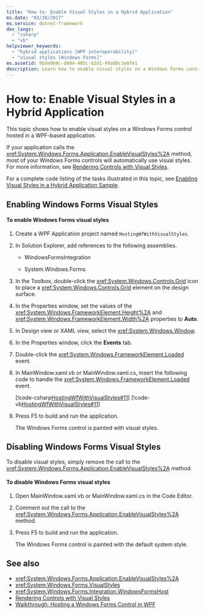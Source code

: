 ```yaml
---
title: "How to: Enable Visual Styles in a Hybrid Application"
ms.date: "03/30/2017"
ms.service: dotnet-framework
dev_langs: 
  - "csharp"
  - "vb"
helpviewer_keywords: 
  - "hybrid applications [WPF interoperability]"
  - "visual styles [Windows Forms]"
ms.assetid: 95de9b9c-d804-405c-b2d1-49a88c1e0fe1
description: Learn how to enable visual styles on a Windows Forms control hosted in a WPF-based application with the EnableVisualStyles method.
---
```

# How to: Enable Visual Styles in a Hybrid Application

This topic shows how to enable visual styles on a Windows Forms control hosted in a WPF-based application.

If your application calls the <xref:System.Windows.Forms.Application.EnableVisualStyles%2A> method, most of your Windows Forms controls will automatically use visual styles. For more information, see [Rendering Controls with Visual Styles](/dotnet/framework/winforms/controls/rendering-controls-with-visual-styles).

For a complete code listing of the tasks illustrated in this topic, see [Enabling Visual Styles in a Hybrid Application Sample](https://github.com/microsoft/WPF-Samples/tree/master/Migration%20and%20Interoperability/HostingWfWithVisualStyles).

## Enabling Windows Forms Visual Styles

#### To enable Windows Forms visual styles

1. Create a WPF Application project named `HostingWfWithVisualStyles`.

2. In Solution Explorer, add references to the following assemblies.

    - WindowsFormsIntegration

    - System.Windows.Forms

3. In the Toolbox, double-click the <xref:System.Windows.Controls.Grid> icon to place a <xref:System.Windows.Controls.Grid> element on the design surface.

4. In the Properties window, set the values of the <xref:System.Windows.FrameworkElement.Height%2A> and <xref:System.Windows.FrameworkElement.Width%2A> properties to **Auto**.

5. In Design view or XAML view, select the <xref:System.Windows.Window>.

6. In the Properties window, click the **Events** tab.

7. Double-click the <xref:System.Windows.FrameworkElement.Loaded> event.

8. In MainWindow.xaml.vb or MainWindow.xaml.cs, insert the following code to handle the <xref:System.Windows.FrameworkElement.Loaded> event.

     [!code-csharp[HostingWfWithVisualStyles#11](~/samples/snippets/csharp/VS_Snippets_Wpf/HostingWfWithVisualStyles/CSharp/HostingWfWithVisualStyles/Window1.xaml.cs#11)]
     [!code-vb[HostingWfWithVisualStyles#11](~/samples/snippets/visualbasic/VS_Snippets_Wpf/HostingWfWithVisualStyles/VisualBasic/HostingWfWithVisualStyles/Window1.xaml.vb#11)]

9. Press F5 to build and run the application.

     The Windows Forms control is painted with visual styles.

## Disabling Windows Forms Visual Styles

To disable visual styles, simply remove the call to the <xref:System.Windows.Forms.Application.EnableVisualStyles%2A> method.

#### To disable Windows Forms visual styles

1. Open MainWindow.xaml.vb or MainWindow.xaml.cs in the Code Editor.

2. Comment out the call to the <xref:System.Windows.Forms.Application.EnableVisualStyles%2A> method.

3. Press F5 to build and run the application.

     The Windows Forms control is painted with the default system style.

## See also

- <xref:System.Windows.Forms.Application.EnableVisualStyles%2A>
- <xref:System.Windows.Forms.VisualStyles>
- <xref:System.Windows.Forms.Integration.WindowsFormsHost>
- [Rendering Controls with Visual Styles](/dotnet/framework/winforms/controls/rendering-controls-with-visual-styles)
- [Walkthrough: Hosting a Windows Forms Control in WPF](walkthrough-hosting-a-windows-forms-control-in-wpf.md)
